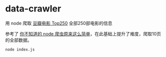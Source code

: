 # data-crawler

用 node 爬取 <a href="https://movie.douban.com/top250" target="_black">豆瓣电影 Top250</a> 全部250部电影的信息

参考了 <a href="https://mp.weixin.qq.com/s/yO8zuFB20eQEg6S37SPEww" target="_black">你不知道的 node 爬虫原来这么简单</a>，在此基础上提升了难度，爬取10页的全部数据。

```
node index.js
```
